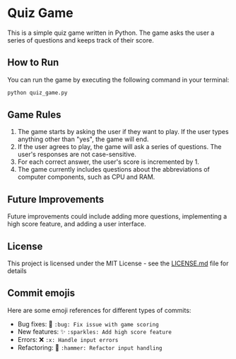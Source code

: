  # Quiz Game

This is a simple quiz game written in Python. The game asks the user a series of questions and keeps track of their score.

## How to Run

You can run the game by executing the following command in your terminal:

```bash
python quiz_game.py
```

## Game Rules

1. The game starts by asking the user if they want to play. If the user types anything other than "yes", the game will end.
2. If the user agrees to play, the game will ask a series of questions. The user's responses are not case-sensitive.
3. For each correct answer, the user's score is incremented by 1.
4. The game currently includes questions about the abbreviations of computer components, such as CPU and RAM.

## Future Improvements

Future improvements could include adding more questions, implementing a high score feature, and adding a user interface.

## License

This project is licensed under the MIT License - see the [LICENSE.md](LICENSE) file for details

## Commit emojis 

Here are some emoji references for different types of commits:

- Bug fixes: :bug: `:bug: Fix issue with game scoring`
- New features: :sparkles: `:sparkles: Add high score feature`
- Errors: :x: `:x: Handle input errors`
- Refactoring: :hammer: `:hammer: Refactor input handling`


